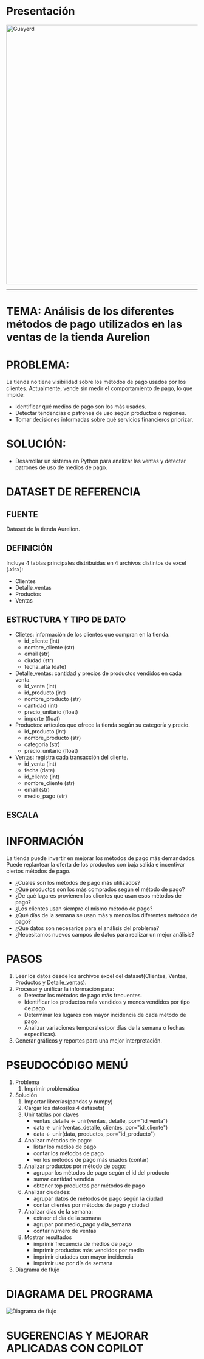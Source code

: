 # Presentación
<img width="1024" height="682" alt="Guayerd" src="https://github.com/user-attachments/assets/de4886dc-1ec3-49a9-8d48-6661cdc20159" />



---
# TEMA: Análisis de los diferentes métodos de pago utilizados en las ventas de la tienda Aurelion
# PROBLEMA: 
La tienda no tiene visibilidad sobre los métodos de pago usados por los clientes.
Actualmente, vende sin medir el comportamiento de pago, lo que impide:
- Identificar qué medios de pago son los más usados.
- Detectar tendencias o patrones de uso según productos o regiones.
- Tomar decisiones informadas sobre qué servicios financieros priorizar.

# SOLUCIÓN:
- Desarrollar un sistema en Python para analizar las ventas y detectar patrones de uso de medios de pago.

# DATASET DE REFERENCIA

## FUENTE
Dataset de la tienda Aurelion.
## DEFINICIÓN
Incluye 4 tablas principales distribuidas en 4 archivos distintos de excel (.xlsx): 
- Clientes
- Detalle_ventas
- Productos
- Ventas
## ESTRUCTURA Y TIPO DE DATO
- Clietes: información de los clientes que compran en la tienda.
    - id_cliente (int)
    - nombre_cliente (str)
    - email (str)
    - ciudad (str)
    - fecha_alta (date)
- Detalle_ventas: cantidad y precios de productos vendidos en cada venta.
    - id_venta (int)
    - id_producto (int)
    - nombre_producto (str)
    - cantidad (int)
    - precio_unitario (float)
    - importe (float)
- Productos: artículos que ofrece la tienda según su categoría y precio.
    - id_producto (int)
    - nombre_producto (str)
    - categoria (str)
    - precio_unitario (float)
- Ventas: registra cada transacción del cliente.
    - id_venta (int)
    - fecha (date)
    - id_cliente (int)
    - nombre_cliente (str)
    - email (str)
    - medio_pago (str)
## ESCALA

# INFORMACIÓN
La tienda puede invertir en mejorar los métodos de pago más demandados. Puede replantear la oferta de los productos con baja salida e incentivar ciertos métodos de pago.

- ¿Cuáles son los métodos de pago más utilizados?
- ¿Qué productos son los más comprados según el método de pago?
- ¿De qué lugares provienen los clientes que usan esos métodos de pago?
- ¿Los clientes usan siempre el mismo método de pago?
- ¿Qué días de la semana se usan más y menos los diferentes métodos de pago?
- ¿Qué datos son necesarios para el análisis del problema?
- ¿Necesitamos nuevos campos de datos para realizar un mejor análisis?

# PASOS
1. Leer los datos desde los archivos excel del dataset(Clientes, Ventas, Productos y Detalle_ventas).
2. Procesar y unificar la información para:
    - Detectar los métodos de pago más frecuentes.
    - Identificar los productos más vendidos y menos vendidos por tipo de pago.
    - Determinar los lugares con mayor incidencia de cada método de pago.
    - Analizar variaciones temporales(por días de la semana o fechas específicas).
3. Generar gráficos y reportes para una mejor interpretación.

# PSEUDOCÓDIGO MENÚ
1. Problema
    1. Imprimir problemática
2. Solución 
    1. Importar librerías(pandas y numpy)
    2. Cargar los datos(los 4 datasets)
    3. Unir tablas por claves
        - ventas_detalle ← unir(ventas, detalle, por="id_venta")
        - data ← unir(ventas_detalle, clientes, por="id_cliente")
        - data ← unir(data, productos, por="id_producto")
    4. Analizar métodos de pago:
        - listar los medios de pago
        - contar los métodos de pago
        - ver los métodos de pago más usados (contar)
    5. Analizar productos por método de pago:
        - agrupar los métodos de pago según el id del producto
        - sumar cantidad vendida
        - obtener top productos por métodos de pago
    6. Analizar ciudades:
        - agrupar datos de métodos de pago según la ciudad
        - contar clientes por métodos de pago y ciudad
    7. Analizar días de la semana:
        - extraer el día de la semana
        - agrupar por medio_pago y dia_semana
        - contar número de ventas
    8. Mostrar resultados
        - imprimir frecuencia de medios de pago
        - imprimir productos más vendidos por medio
        - imprimir ciudades con mayor incidencia
        - imprimir uso por día de semana
3. Diagrama de flujo

# DIAGRAMA DEL PROGRAMA
![Diagrama de flujo](Diagrama_de_flujo.png)
# SUGERENCIAS Y MEJORAR APLICADAS CON COPILOT
